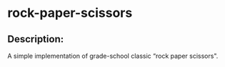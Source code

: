 # rock-paper-scissors

## Description:
A simple implementation of grade-school classic “rock paper scissors".